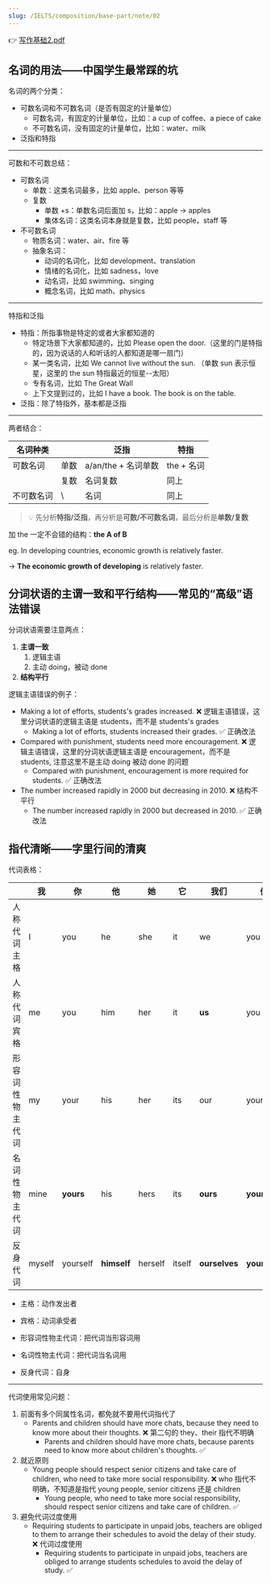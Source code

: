 ```yaml
---
slug: /IELTS/composition/base-part/note/02
---
```


👉 [写作基础2.pdf](./写作基础2.pdf)

## 名词的用法——中国学生最常踩的坑

名词的两个分类：
- 可数名词和不可数名词（是否有固定的计量单位）
  - 可数名词，有固定的计量单位，比如：a cup of coffee、a piece of cake
  - 不可数名词，没有固定的计量单位，比如：water、milk
- 泛指和特指


---
可数和不可数总结：
- 可数名词
  - 单数：这类名词最多，比如 apple、person 等等
  - 复数
    - 单数 +s：单数名词后面加 s，比如：apple -> apples
    - 集体名词：这类名词本身就是复数，比如 people，staff 等
- 不可数名词
  - 物质名词：water、air、fire 等
  - 抽象名词：
    - 动词的名词化，比如 development、translation
    - 情绪的名词化，比如 sadness，love
    - 动名词，比如 swimming、singing
    - 概念名词，比如 math、physics

---
特指和泛指
- 特指：所指事物是特定的或者大家都知道的
  - 特定场景下大家都知道的，比如 Please open the door.（这里的门是特指的，因为说话的人和听话的人都知道是哪一扇门）
  - 某一类名词，比如 We cannot live without the sun. （单数 sun 表示恒星，这里的 the sun 特指最近的恒星--太阳）
  - 专有名词，比如 The Great Wall
  - 上下文提到过的，比如 I have a book. The book is on the table.
- 泛指：除了特指外，基本都是泛指

---
两者结合：

| 名词种类   |      | 泛指                | 特指       |
| ---------- | ---- | ------------------- | ---------- |
| 可数名词   | 单数 | a/an/the + 名词单数 | the + 名词 |
|            | 复数 | 名词复数            | 同上       |
| 不可数名词 | \    | 名词                | 同上       |

> 💡 先分析**特指/泛指**，再分析是**可数/不可数名词**，最后分析是**单数/复数**

加 the 一定不会错的结构：**the A of B**



eg. In developing countries, economic growth is relatively faster.

→ **The economic growth of developing** is relatively faster.

## 分词状语的主谓一致和平行结构——常见的“高级”语法错误

分词状语需要注意两点：
1. **主谓一致**
   1. 逻辑主语
   2. 主动 doing，被动 done
2. **结构平行**

逻辑主语错误的例子：
- Making a lot of efforts, students's grades increased. ❌ 逻辑主语错误，这里分词状语的逻辑主语是 students，而不是 students's grades
  - Making a lot of efforts, students increased their grades. ✅ 正确改法
- Compared with punishment, students need more encouragement. ❌ 逻辑主语错误，这里的分词状语逻辑主语是 encouragement，而不是 students, 注意这里不是主动 doing 被动 done 的问题
  - Compared with punishment, encouragement is more required for students. ✅ 正确改法
- The number increased rapidly in 2000 but decreasing in 2010. ❌ 结构不平行
  - The number increased rapidly in 2000 but decreased in 2010. ✅ 正确改法

## 指代清晰——字里行间的清爽

代词表格：

|                  | 我     | 你        | 他          | 她      | 它     | 我们          | 你们           | 它们           |
| ---------------- | ------ | --------- | ----------- | ------- | ------ | ------------- | -------------- | -------------- |
| 人称代词主格     | I      | you       | he          | she     | it     | we            | you            | they           |
| 人称代词宾格     | me     | you       | him         | her     | it     | **us**        | you            | them           |
| 形容词性物主代词 | my     | your      | his         | her     | its    | our           | your           | their          |
| 名词性物主代词   | mine   | **yours** | his         | hers    | its    | **ours**      | **yours**      | **theirs**     |
| 反身代词         | myself | yourself  | **himself** | herself | itself | **ourselves** | **yourselves** | **themselves** |

- 主格：动作发出者

- 宾格：动词承受者

- 形容词性物主代词：把代词当形容词用

- 名词性物主代词：把代词当名词用

- 反身代词：自身

---

代词使用常见问题：
1. 前面有多个同属性名词，都免就不要用代词指代了
   - Parents and children should have more chats, because they need to know more about their thoughts. ❌ 第二句的 they、their 指代不明确
      - Parents and children should have more chats, because parents need to know more about children's thoughts. ✅
2. 就近原则
   - Young people should respect senior citizens and take care of children, who need to take more social responsibility. ❌ who 指代不明确，不知道是指代 young people, senior citizens 还是 children
      - Young people, who need to take more social responsibility, should respect senior citizens and take care of children. ✅
3. 避免代词过度使用
   - Requiring students to participate in unpaid jobs, teachers are obliged to them to arrange their schedules to avoid the delay of their study. ❌ 代词过度使用
     - Requiring students to participate in unpaid jobs, teachers are obliged to arrange students schedules to avoid the delay of study. ✅
